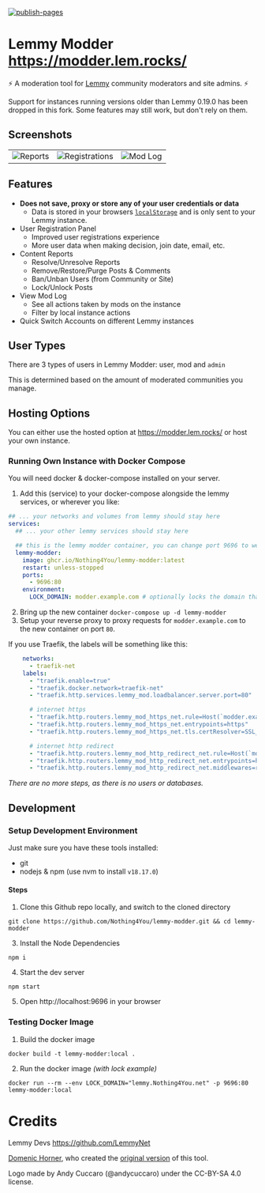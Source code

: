 [![publish-pages](https://github.com/Nothing4You/lemmy-modder/actions/workflows/publish-pages-main.yaml/badge.svg)](https://github.com/Nothing4You/lemmy-modder/actions/workflows/publish-pages-main.yaml)

# Lemmy Modder https://modder.lem.rocks/

⚡ A moderation tool for [Lemmy](https://github.com/LemmyNet/lemmy) community moderators and site admins. ⚡

Support for instances running versions older than Lemmy 0.19.0 has been dropped in this fork. Some features may still work, but don't rely on them.

## Screenshots
| | | |
| --- | --- | --- |
| ![Reports](./docs/image/reports.png) | ![Registrations](./docs/image/registrations.png) | ![Mod Log](./docs/image/modlog.png) |

## Features
- **Does not save, proxy or store any of your user credentials or data**
  - Data is stored in your browsers [`localStorage`](https://developer.mozilla.org/en-US/docs/Web/API/Window/localStorage) and is only sent to your Lemmy instance.
- User Registration Panel
    - Improved user registrations experience
    - More user data when making decision, join date, email, etc.
- Content Reports
    - Resolve/Unresolve Reports
    - Remove/Restore/Purge Posts & Comments
    - Ban/Unban Users (from Community or Site)
    - Lock/Unlock Posts
- View Mod Log
    - See all actions taken by mods on the instance
    - Filter by local instance actions
- Quick Switch Accounts on different Lemmy instances

## User Types

There are 3 types of users in Lemmy Modder: user, mod and `admin`

This is determined based on the amount of moderated communities you manage.


## Hosting Options

You can either use the hosted option at https://modder.lem.rocks/ or host your own instance.

### Running Own Instance with Docker Compose

You will need docker & docker-compose installed on your server.


1. Add this (service) to your docker-compose alongside the lemmy services, or wherever you like:
```yaml
## ... your networks and volumes from lemmy should stay here
services:
  ## ... your other lemmy services should stay here

  ## this is the lemmy modder container, you can change port 9696 to wehatever you like
  lemmy-modder:
    image: ghcr.io/Nothing4You/lemmy-modder:latest
    restart: unless-stopped
    ports:
      - 9696:80
    environment:
      LOCK_DOMAIN: modder.example.com # optionally locks the domain that can be used with this instance
```
2. Bring up the new container `docker-compose up -d lemmy-modder`
3. Setup your reverse proxy to proxy requests for `modder.example.com` to the new container on port `80`.

If you use Traefik, the labels will be something like this:
```yaml
    networks:
      - traefik-net
    labels:
      - "traefik.enable=true"
      - "traefik.docker.network=traefik-net"
      - "traefik.http.services.lemmy_mod.loadbalancer.server.port=80"

      # internet https
      - "traefik.http.routers.lemmy_mod_https_net.rule=Host(`modder.example.com`)"
      - "traefik.http.routers.lemmy_mod_https_net.entrypoints=https"
      - "traefik.http.routers.lemmy_mod_https_net.tls.certResolver=SSL_RESOLVER"

      # internet http redirect
      - "traefik.http.routers.lemmy_mod_http_redirect_net.rule=Host(`modder.example.com`)"
      - "traefik.http.routers.lemmy_mod_http_redirect_net.entrypoints=http"
      - "traefik.http.routers.lemmy_mod_http_redirect_net.middlewares=redirect_https@file"
```


_There are no more steps, as there is no users or databases._

## Development

### Setup Development Environment

Just make sure you have these tools installed:
- git
- nodejs & npm (use nvm to install `v18.17.0`)

#### Steps 

1. Clone this Github repo locally, and switch to the cloned directory
```
git clone https://github.com/Nothing4You/lemmy-modder.git && cd lemmy-modder
```
3. Install the Node Dependencies 
```
npm i
```
4. Start the dev server
```
npm start
```
5. Open http://localhost:9696 in your browser


### Testing Docker Image

1. Build the docker image
```
docker build -t lemmy-modder:local .
```

2. Run the docker image _(with lock example)_
```
docker run --rm --env LOCK_DOMAIN="lemmy.Nothing4You.net" -p 9696:80 lemmy-modder:local
```


# Credits

Lemmy Devs https://github.com/LemmyNet

[Domenic Horner](https://github.com/tgxn), who created the [original version](https://github.com/tgxn/lemmy-modder) of this tool.

Logo made by Andy Cuccaro (@andycuccaro) under the CC-BY-SA 4.0 license.

